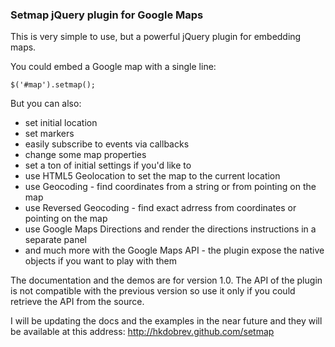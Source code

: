 ### Setmap jQuery plugin for Google Maps

This is very simple to use, but a powerful jQuery plugin for embedding maps.

You could embed a Google map with a single line:

  `$('#map').setmap();`

But you can also:

 * set initial location
 * set markers
 * easily subscribe to events via callbacks
 * change some map properties
 * set a ton of initial settings if you'd like to
 * use HTML5 Geolocation to set the map to the current location
 * use Geocoding - find coordinates from a string or from pointing on the map
 * use Reversed Geocoding - find exact adrress from coordinates or pointing on the map
 * use Google Maps Directions and render the directions instructions in a separate panel
 * and much more with the Google Maps API - the plugin expose the native objects if you want to play with them

The documentation and the demos are for version 1.0. The API of the plugin is not compatible with the previous version so use it only if you could retrieve the API from the source.

I will be updating the docs and the examples in the near future and they will be available at this address: http://hkdobrev.github.com/setmap

